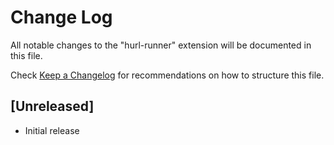 # Change Log

All notable changes to the "hurl-runner" extension will be documented in this file.

Check [Keep a Changelog](http://keepachangelog.com/) for recommendations on how to structure this file.

## [Unreleased]

- Initial release